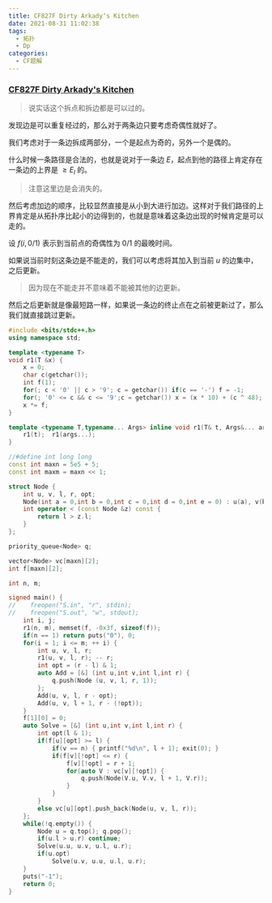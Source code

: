 ```yaml
---
title: CF827F Dirty Arkady‘s Kitchen
date: 2021-08-31 11:02:38
tags:
  - 拓扑
  - Dp
categories:
  - CF题解
---
```


### [CF827F Dirty Arkady's Kitchen](https://codeforces.com/problemset/problem/827/F)
> 说实话这个拆点和拆边都是可以过的。

发现边是可以重复经过的，那么对于两条边只要考虑奇偶性就好了。

我们考虑对于一条边拆成两部分，一个是起点为奇的，另外一个是偶的。

什么时候一条路径是合法的，也就是说对于一条边 $E$，起点到他的路径上肯定存在一条边的上界是 $\ge E_l$ 的。

> 注意这里边是会消失的。

然后考虑加边的顺序，比较显然直接是从小到大进行加边。这样对于我们路径的上界肯定是从拓扑序比起小的边得到的，也就是意味着这条边出现的时候肯定是可以走的。

设 $f(i, 0/1)$ 表示到当前点的奇偶性为 $0/1$ 的最晚时间。

如果说当前时刻这条边是不能走的，我们可以考虑将其加入到当前 $u$ 的边集中，之后更新。

> 因为现在不能走并不意味着不能被其他的边更新。

然后之后更新就是像最短路一样，如果说一条边的终止点在之前被更新过了，那么我们就直接跳过更新。

```cpp
#include <bits/stdc++.h>
using namespace std;

template <typename T>
void r1(T &x) {
	x = 0;
	char c(getchar());
	int f(1);
	for(; c < '0' || c > '9'; c = getchar()) if(c == '-') f = -1;
	for(; '0' <= c && c <= '9';c = getchar()) x = (x * 10) + (c ^ 48);
	x *= f;
}

template <typename T,typename... Args> inline void r1(T& t, Args&... args) {
    r1(t);  r1(args...);
}

//#define int long long
const int maxn = 5e5 + 5;
const int maxm = maxn << 1;

struct Node {
    int u, v, l, r, opt;
    Node(int a = 0,int b = 0,int c = 0,int d = 0,int e = 0) : u(a), v(b), l(c), r(d), opt(e) {}
    int operator < (const Node &z) const {
        return l > z.l;
    }
};

priority_queue<Node> q;

vector<Node> vc[maxn][2];
int f[maxn][2];

int n, m;

signed main() {
//    freopen("S.in", "r", stdin);
//    freopen("S.out", "w", stdout);
    int i, j;
    r1(n, m), memset(f, -0x3f, sizeof(f));
    if(n == 1) return puts("0"), 0;
    for(i = 1; i <= m; ++ i) {
        int u, v, l, r;
        r1(u, v, l, r); -- r;
        int opt = (r - l) & 1;
        auto Add = [&] (int u,int v,int l,int r) {
            q.push(Node (u, v, l, r, 1));
        };
        Add(u, v, l, r - opt);
        Add(u, v, l + 1, r - (!opt));
    }
    f[1][0] = 0;
    auto Solve = [&] (int u,int v,int l,int r) {
        int opt(l & 1);
        if(f[u][opt] >= l) {
            if(v == n) { printf("%d\n", l + 1); exit(0); }
            if(f[v][!opt] <= r) {
                f[v][!opt] = r + 1;
                for(auto V : vc[v][!opt]) {
                    q.push(Node(V.u, V.v, l + 1, V.r));
                }
            }
        }
        else vc[u][opt].push_back(Node(u, v, l, r));
    };
    while(!q.empty()) {
        Node u = q.top(); q.pop();
        if(u.l > u.r) continue;
        Solve(u.u, u.v, u.l, u.r);
        if(u.opt)
            Solve(u.v, u.u, u.l, u.r);
    }
    puts("-1");
	return 0;
}
```




